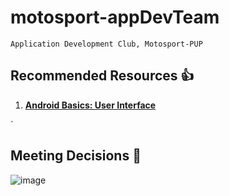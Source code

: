 # motosport-appDevTeam
``Application Development Club, Motosport-PUP``
## Recommended Resources :+1: 
1. **[Android Basics: User Interface](https://https://classroom.udacity.com/courses/ud834)** 



`
## Meeting Decisions :dart: 
![image](https://user-images.githubusercontent.com/18210415/111191164-c982ef00-85dd-11eb-924b-a198db0cc028.png)
